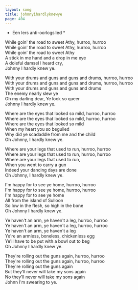 ```yaml
---
layout: song
title: johnnyihardlyknewye
page: 404
---
```


* Een Iers anti-oorlogslied *  

While goin' the road to sweet Athy, hurroo, hurroo  
While goin' the road to sweet Athy, hurroo, hurroo  
While goin' the road to sweet Athy  
A stick in me hand and a drop in me eye  
A doleful damsel I heard cry,  
Johnny I hardly knew ye.  

With your drums and guns and guns and drums, hurroo, hurroo  
With your drums and guns and guns and drums, hurroo, hurroo  
With your drums and guns and guns and drums  
The enemy nearly slew ye  
Oh my darling dear, Ye look so queer  
Johnny I hardly knew ye.  

Where are the eyes that looked so mild, hurroo, hurroo  
Where are the eyes that looked so mild, hurroo, hurroo  
Where are the eyes that looked so mild  
When my heart you so beguiled  
Why did ye scadaddle from me and the child   
Oh Johnny, I hardly knew ye.  

Where are your legs that used to run, hurroo, hurroo  
Where are your legs that used to run, hurroo, hurroo  
Where are your legs that used to run,  
When you went to carry a gun  
Indeed your dancing days are done  
Oh Johnny, I hardly knew ye.  

I'm happy for to see ye home, hurroo, hurroo  
I'm happy for to see ye home, hurroo, hurroo  
I'm happy for to see ye home  
All from the island of Sulloon  
So low in the flesh, so high in the bone  
Oh Johnny I hardly knew ye.  

Ye haven't an arm, ye haven't a leg, hurroo, hurroo  
Ye haven't an arm, ye haven't a leg, hurroo, hurroo  
Ye haven't an arm, ye haven't a leg  
Ye're an armless, boneless, chickenless egg  
Ye'll have to be put with a bowl out to beg  
Oh Johnny I hardly knew ye.  

They're rolling out the guns again, hurroo, hurroo  
They're rolling out the guns again, hurroo, hurroo  
They're rolling out the guns again  
But they'll never will take my sons again  
No they'll never will take my sons again  
Johnn I'm swearing to ye.  
